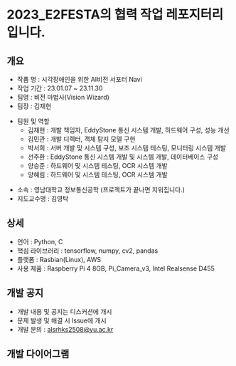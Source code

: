 # 2023_E2FESTA의 협력 작업 레포지터리입니다.

## 개요
 - 작품 명 : 시각장애인을 위한 AI비전 서포터 Navi
 - 작업 기간 : 23.01.07 ~ 23.11.30
 - 팀명 : 비전 마법사(Vision Wizard)
 - 팀장 : 김재현
 + 팀원 및 역할
    + 김재현 : 개발 책임자, EddyStone 통신 시스템 개발, 하드웨어 구성, 성능 개선
    + 김민관 : 개발 디렉터, 객체 탐지 모델 구현
    + 박서희 : 서버 개발 및 시스템 구성, 보조 시스템 테스팅, 모니터링 시스템 개발
    + 선주환 : EddyStone 통신 시스템 개발 및 시스템 개발, 데이터베이스 구성
    + 양승준 : 하드웨어 및 시스템 테스팅, OCR 시스템 개발
    + 양혜림 : 하드웨어 및 시스템 테스팅, OCR 시스템 개발
 - 소속 : 영남대학교 정보통신공학 (프로젝트가 끝나면 지워집니다.)
 - 지도교수명 : 김영탁

## 상세
 - 언어 : Python, C
 - 핵심 라이브러리 : tensorflow, numpy, cv2, pandas
 - 플랫폼 : Rasbian(Linux), AWS
 - 사용 제품 : Raspberry Pi 4 8GB, Pi_Camera_v3, Intel Realsense D455
 
## 개발 공지
 - 개발 내용 및 공지는 디스커션에 개시
 - 문제 발생 및 해결 시 Issue에 개시
 - 개발 문의 : alsrhks2508@yu.ac.kr

## 개발 다이어그램



